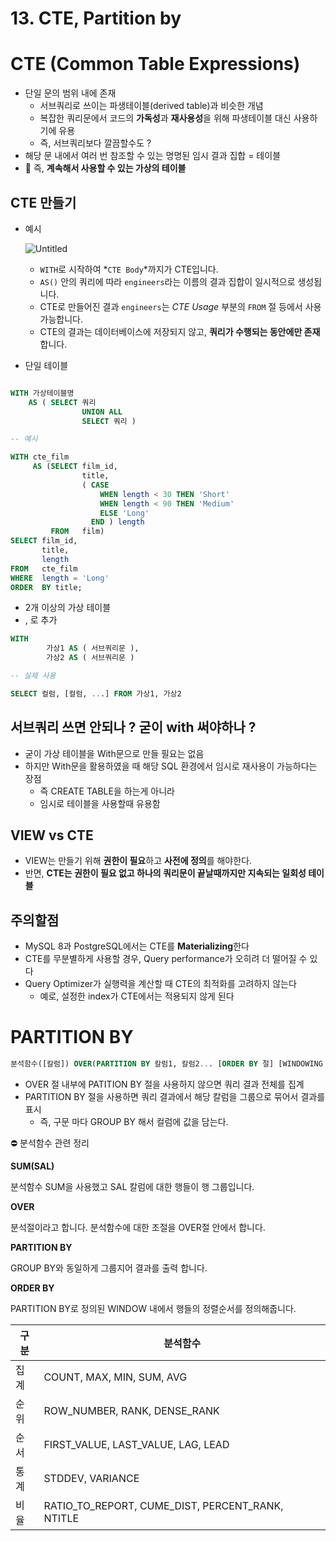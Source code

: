 # 13.  CTE, Partition by

# CTE (Common Table Expressions)

- 단일 문의 범위 내에 존재
    - 서브쿼리로 쓰이는 파생테이블(derived table)과 비슷한 개념
    - 복잡한 쿼리문에서 코드의 **가독성**과 **재사용성**을 위해 파생테이블 대신 사용하기에 유용
    - 즉, 서브쿼리보다 깔끔할수도 ?
- 해당 문 내에서 여러 번 참조할 수 있는 명명된 임시 결과 집합 = 테이블
- 📌 즉, **계속해서 사용할 수 있는 가상의 테이블**

## CTE 만들기

- 예시
    
    ![Untitled](13%20CTE,%20Partition%20by%20b596a596164f4fd8953d6ae34f0af7e1/Untitled.png)
    
    - `WITH`로 시작하여 *`CTE Body`*까지가 CTE입니다.
    - `AS()` 안의 쿼리에 따라 `engineers`라는 이름의 결과 집합이 일시적으로 생성됩니다.
    - CTE로 만들어진 결과 `engineers`는 *CTE Usage* 부분의 `FROM` 절 등에서 사용 가능합니다.
    - CTE의 결과는 데이터베이스에 저장되지 않고, **쿼리가 수행되는 동안에만 존재**합니다.
- 단일 테이블

```sql

WITH 가상테이블명 
	AS ( SELECT 쿼리 
				UNION ALL 
				SELECT 쿼리 )

```

```sql
-- 예시

WITH cte_film
     AS (SELECT film_id,
                title,
                ( CASE
                    WHEN length < 30 THEN 'Short'
                    WHEN length < 90 THEN 'Medium'
                    ELSE 'Long'
                  END ) length
         FROM   film)
SELECT film_id,
       title,
       length
FROM   cte_film
WHERE  length = 'Long'
ORDER  BY title;
```

- 2개 이상의 가상 테이블
- , 로 추가

```sql
WITH 
		가상1 AS ( 서브쿼리문 ), 
		가상2 AS ( 서브쿼리문 )

```

```sql
-- 실제 사용 

SELECT 컬럼, [컬럼, ...] FROM 가상1, 가상2
```

## 서브쿼리 쓰면 안되나 ? 굳이 with 써야하나 ?

- 굳이 가상 테이블을 With문으로 만들 필요는 없음
- 하지만 With문을 활용하였을 때 해당 SQL 환경에서 임시로 재사용이 가능하다는 장점
    - 즉 CREATE TABLE을 하는게 아니라
    - 임시로 테이블을 사용할때 유용함

## VIEW vs CTE

- VIEW는 만들기 위해 **권한이 필요**하고 **사전에 정의**를 해야한다.
- 반면, **CTE는 권한이 필요 없고 하나의 쿼리문이 끝날때까지만 지속되는 일회성 테이블**

## 주의할점

- MySQL 8과 PostgreSQL에서는 CTE를 **Materializing**한다
- CTE를 무분별하게 사용할 경우, Query performance가 오히려 더 떨어질 수 있다
- Query Optimizer가 실행력을 계산할 때 CTE의 최적화를 고려하지 않는다
    - 예로, 설정한 index가 CTE에서는 적용되지 않게 된다
    

# PARTITION BY

```sql
분석함수([칼럼]) OVER(PARTITION BY 칼럼1, 칼럼2... [ORDER BY 절] [WINDOWING 절])
```

- OVER 절 내부에 PATITION BY 절을 사용하지 않으면 쿼리 결과 전체를 집계
- PARTITION BY 절을 사용하면 쿼리 결과에서 해당 칼럼을 그룹으로 묶어서 결과를 표시
    - 즉, 구문 마다 GROUP BY 해서 컬럼에 값을 담는다.
    

<aside>
⛔ 분석함수 관련 정리

**SUM(SAL)**     

분석함수 SUM을 사용했고 SAL 칼럼에 대한 행들이 행 그룹입니다.

**OVER**              

분석절이라고 합니다. 분석함수에 대한 조절을 OVER절 안에서 합니다.

**PARTITION BY**

GROUP BY와 동일하게 그룹지어 결과를 출력 합니다.

**ORDER BY**       

PARTITION BY로 정의된 WINDOW 내에서 행들의 정렬순서를 정의해줍니다.

</aside>

| 구분 | 분석함수 |
| --- | --- |
| 집계 | COUNT, MAX, MIN, SUM, AVG |
| 순위 | ROW_NUMBER, RANK, DENSE_RANK |
| 순서 | FIRST_VALUE, LAST_VALUE, LAG, LEAD |
| 통계 | STDDEV, VARIANCE |
| 비율 | RATIO_TO_REPORT, CUME_DIST, PERCENT_RANK, NTITLE |